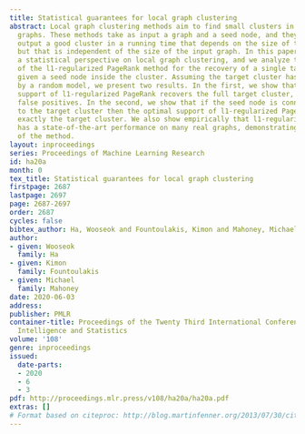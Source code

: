 ```yaml
---
title: Statistical guarantees for local graph clustering
abstract: Local graph clustering methods aim to find small clusters in very large
  graphs. These methods take as input a graph and a seed node, and they return as
  output a good cluster in a running time that depends on the size of the output cluster
  but that is independent of the size of the input graph. In this paper, we adopt
  a statistical perspective on local graph clustering, and we analyze the performance
  of the l1-regularized PageRank method for the recovery of a single target cluster,
  given a seed node inside the cluster. Assuming the target cluster has been generated
  by a random model, we present two results. In the first, we show that the optimal
  support of l1-regularized PageRank recovers the full target cluster, with bounded
  false positives. In the second, we show that if the seed node is connected solely
  to the target cluster then the optimal support of l1-regularized PageRank recovers
  exactly the target cluster. We also show empirically that l1-regularized PageRank
  has a state-of-the-art performance on many real graphs, demonstrating the superiority
  of the method.
layout: inproceedings
series: Proceedings of Machine Learning Research
id: ha20a
month: 0
tex_title: Statistical guarantees for local graph clustering
firstpage: 2687
lastpage: 2697
page: 2687-2697
order: 2687
cycles: false
bibtex_author: Ha, Wooseok and Fountoulakis, Kimon and Mahoney, Michael
author:
- given: Wooseok
  family: Ha
- given: Kimon
  family: Fountoulakis
- given: Michael
  family: Mahoney
date: 2020-06-03
address: 
publisher: PMLR
container-title: Proceedings of the Twenty Third International Conference on Artificial
  Intelligence and Statistics
volume: '108'
genre: inproceedings
issued:
  date-parts:
  - 2020
  - 6
  - 3
pdf: http://proceedings.mlr.press/v108/ha20a/ha20a.pdf
extras: []
# Format based on citeproc: http://blog.martinfenner.org/2013/07/30/citeproc-yaml-for-bibliographies/
---
```


